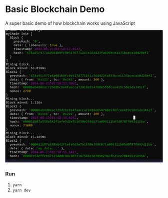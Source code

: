 # Basic Blockchain Demo

A super basic demo of how blockchain works using JavaScript

![Demo Image](./demo.png 'Demo Image')

### Run

1. `yarn`
2. `yarn dev`
